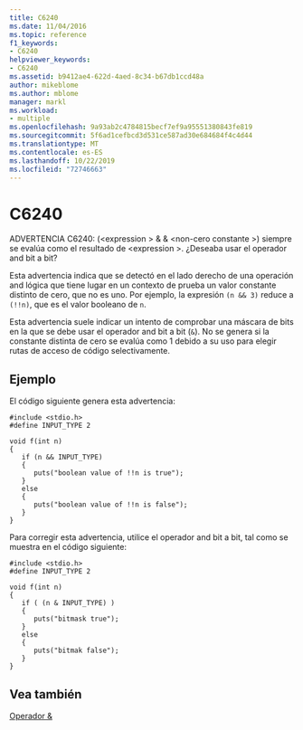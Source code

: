 ```yaml
---
title: C6240
ms.date: 11/04/2016
ms.topic: reference
f1_keywords:
- C6240
helpviewer_keywords:
- C6240
ms.assetid: b9412ae4-622d-4aed-8c34-b67db1ccd48a
author: mikeblome
ms.author: mblome
manager: markl
ms.workload:
- multiple
ms.openlocfilehash: 9a93ab2c4784815becf7ef9a95551380843fe819
ms.sourcegitcommit: 5f6ad1cefbcd3d531ce587ad30e684684f4c4d44
ms.translationtype: MT
ms.contentlocale: es-ES
ms.lasthandoff: 10/22/2019
ms.locfileid: "72746663"
---
```

# <a name="c6240"></a>C6240
ADVERTENCIA C6240: (\<expression > & & \<non-cero constante >) siempre se evalúa como el resultado de \<expression >. ¿Deseaba usar el operador and bit a bit?

 Esta advertencia indica que se detectó en el lado derecho de una operación and lógica que tiene lugar en un contexto de prueba un valor constante distinto de cero, que no es uno. Por ejemplo, la expresión `(n && 3)` reduce a `(!!n)`, que es el valor booleano de `n`.

 Esta advertencia suele indicar un intento de comprobar una máscara de bits en la que se debe usar el operador and bit a bit (`&`). No se genera si la constante distinta de cero se evalúa como 1 debido a su uso para elegir rutas de acceso de código selectivamente.

## <a name="example"></a>Ejemplo
 El código siguiente genera esta advertencia:

```
#include <stdio.h>
#define INPUT_TYPE 2

void f(int n)
{
   if (n && INPUT_TYPE)
   {
      puts("boolean value of !!n is true");
   }
   else
   {
      puts("boolean value of !!n is false");
   }
}
```

 Para corregir esta advertencia, utilice el operador and bit a bit, tal como se muestra en el código siguiente:

```
#include <stdio.h>
#define INPUT_TYPE 2

void f(int n)
{
   if ( (n & INPUT_TYPE) )
   {
      puts("bitmask true");
   }
   else
   {
      puts("bitmak false");
   }
}
```

## <a name="see-also"></a>Vea también
 [Operador &](/dotnet/csharp/language-reference/operators/and-operator)
